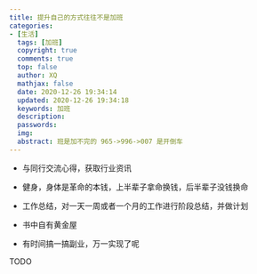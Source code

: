 ```yaml
---
title: 提升自己的方式往往不是加班
categories:
- [生活]
  tags: [加班]
  copyright: true
  comments: true
  top: false
  author: XQ
  mathjax: false
  date: 2020-12-26 19:34:14
  updated: 2020-12-26 19:34:18
  keywords: 加班
  description:
  passwords:
  img:
  abstract: 班是加不完的 965->996->007 是开倒车
---
```


- 与同行交流心得，获取行业资讯

- 健身，身体是革命的本钱，上半辈子拿命换钱，后半辈子没钱换命

- 工作总结，对一天一周或者一个月的工作进行阶段总结，并做计划

- 书中自有黄金屋

- 有时间搞一搞副业，万一实现了呢

TODO